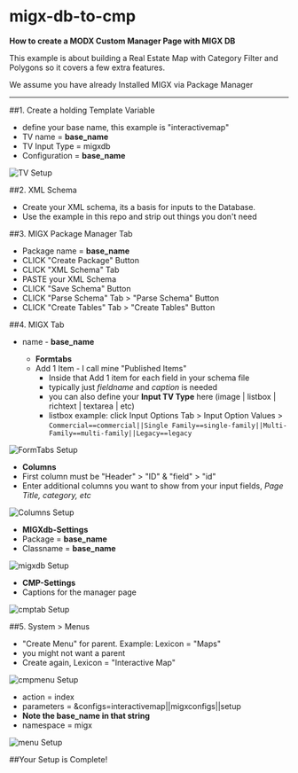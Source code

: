 migx-db-to-cmp
==============

**How to create a MODX Custom Manager Page with MIGX DB**

This example is about building a Real Estate Map with Category Filter and Polygons so it covers a few extra features.

We assume you have already Installed MIGX via Package Manager

-----

##1. Create a holding Template Variable
 - define your base name, this example is "interactivemap"
 - TV name = **base_name**
 - TV Input Type = migxdb
 - Configuration = **base_name**

![TV Setup](https://dl.dropboxusercontent.com/u/4277345/MODX/migx-to-cmp/tv-setup.png)

##2. XML Schema
 - Create your XML schema, its a basis for inputs to the Database. 
 - Use the example in this repo and strip out things you don't need

##3. MIGX Package Manager Tab
 - Package name = **base_name**
 - CLICK "Create Package" Button
 - CLICK "XML Schema" Tab
 - PASTE your XML Schema
 - CLICK "Save Schema" Button
 - CLICK "Parse Schema" Tab > "Parse Schema" Button
 - CLICK "Create Tables" Tab > "Create Tables" Button
 
##4. MIGX Tab
 - name - **base_name**
 
   - **Formtabs**
   - Add 1 Item - I call mine "Published Items"
     - Inside that Add 1 item for each field in your schema file
     - typically just *fieldname* and *caption* is needed
     - you can also define your **Input TV Type** here (image | listbox | richtext | textarea | etc) 
     - listbox example: click Input Options Tab > Input Option Values > `Commercial==commercial||Single Family==single-family||Multi-Family==multi-family||Legacy==legacy`
     
![FormTabs Setup](https://dl.dropboxusercontent.com/u/4277345/MODX/migx-to-cmp/published-items.png)

   - **Columns**
   - First column must be "Header" > "ID"  & "field" > "id"
   - Enter additional columns you want to show from your input fields, *Page Title, category, etc*

![Columns Setup](https://dl.dropboxusercontent.com/u/4277345/MODX/migx-to-cmp/columns.png)

   - **MIGXdb-Settings**
   - Package = **base_name**
   - Classname = **base_name**

![migxdb Setup](https://dl.dropboxusercontent.com/u/4277345/MODX/migx-to-cmp/migxdb-setting.png)

   - **CMP-Settings**
   - Captions for the manager page

![cmptab Setup](https://dl.dropboxusercontent.com/u/4277345/MODX/migx-to-cmp/cmp-tab.png) 

##5. System > Menus
 - "Create Menu" for parent. Example: Lexicon = "Maps"
 - you might not want a parent
 - Create again, Lexicon = "Interactive Map"

![cmpmenu Setup](https://dl.dropboxusercontent.com/u/4277345/MODX/migx-to-cmp/cmp-menu.png)

 - action = index
 - parameters = &configs=interactivemap||migxconfigs||setup
 - **Note the base_name in that string**
 - namespace = migx

![menu Setup](https://dl.dropboxusercontent.com/u/4277345/MODX/migx-to-cmp/update-menu.png)

##Your Setup is Complete!
